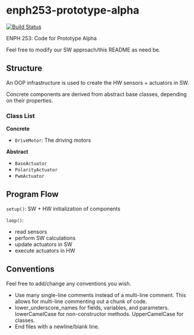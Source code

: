 # enph253-prototype-alpha
[![Build Status](https://travis-ci.com/jwu277/enph253-prototype-alpha.svg?token=GxxSjGqNnwfCvuxigwZq&branch=master)](https://travis-ci.com/jwu277/enph253-prototype-alpha)

ENPH 253: Code for Prototype Alpha

Feel free to modify our SW approach/this README as need be.

## Structure
An OOP infrastructure is used to create the HW sensors + actuators in SW.

Concrete components are derived from abstract base classes, depending on their properties.

### Class List
**Concrete**
- `DriveMotor`: The driving motors

**Abstract**
- `BaseActuator`
- `PolarityActuator`
- `PwmActuator`

## Program Flow
`setup()`: SW + HW initialization of components

`loop()`:
- read sensors
- perform SW calculations
- update actuators in SW
- execute actuators in HW

## Conventions
Feel free to add/change any conventions you wish.
* Use many single-line comments instead of a multi-line comment. This allows for multi-line commenting out a chunk of code.
* lower_underscore_names for fields, variables, and parameters. lowerCamelCase for non-constructor methods. UpperCamelCase for classes.
* End files with a newline/blank line.
